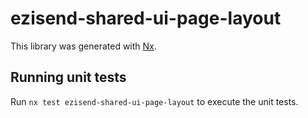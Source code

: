 # ezisend-shared-ui-page-layout

This library was generated with [Nx](https://nx.dev).

## Running unit tests

Run `nx test ezisend-shared-ui-page-layout` to execute the unit tests.
